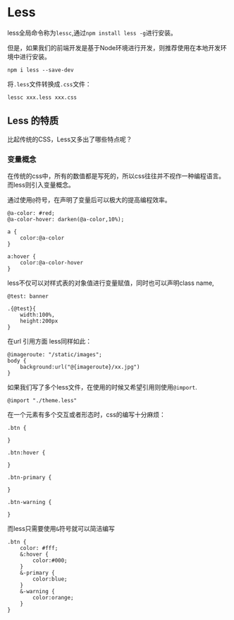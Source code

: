 # Less

less全局命令称为`lessc`,通过`npm install less -g`进行安装。

但是，如果我们的前端开发是基于Node环境进行开发，则推荐使用在本地开发环境中进行安装。

```
npm i less --save-dev
```

将`.less`文件转换成`.css`文件：

```
lessc xxx.less xxx.css
```

## Less 的特质

比起传统的CSS，Less又多出了哪些特点呢？

### 变量概念

在传统的css中，所有的数值都是写死的，所以css往往并不视作一种编程语言。而less则引入变量概念。

通过使用`@`符号，在声明了变量后可以极大的提高编程效率。

```less
@a-color: #red;
@a-color-hover: darken(@a-color,10%);

a {
    color:@a-color
}

a:hover {
    color:@a-color-hover
}
```

less不仅可以对样式表的对象值进行变量赋值，同时也可以声明class name,

```less
@test: banner 

.{@test}{
    width:100%,
    height:200px
}
```

在url 引用方面 less同样如此：

```less
@imageroute: "/static/images";
body {
    background:url("@{imageroute}/xx.jpg")
}
```

如果我们写了多个less文件，在使用的时候又希望引用则使用`@import`.

```less
@import "./theme.less"
```

在一个元素有多个交互或者形态时，css的编写十分麻烦：

```less
.btn {
  
}

.btn:hover {
  
}

.btn-primary {
  
}

.btn-warning {
  
}
```

而less只需要使用`&`符号就可以简洁编写

```less
.btn {
    color: #fff;
    &:hover {
        color:#000;
    }
    &-primary {
        color:blue;
    }
    &-warning {
        color:orange;
    }
}
```